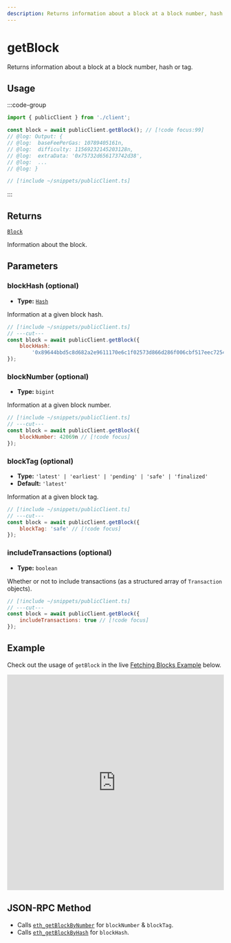 ```yaml
---
description: Returns information about a block at a block number, hash or tag.
---
```


# getBlock

Returns information about a block at a block number, hash or tag.

## Usage

:::code-group

```js twoslash [example.ts]
import { publicClient } from './client';

const block = await publicClient.getBlock(); // [!code focus:99]
// @log: Output: {
// @log:  baseFeePerGas: 10789405161n,
// @log:  difficulty: 11569232145203128n,
// @log:  extraData: '0x75732d656173742d38',
// @log:  ...
// @log: }
```

```js twoslash [client.ts] filename="client.ts"
// [!include ~/snippets/publicClient.ts]
```

:::

## Returns

[`Block`](/docs/glossary/types#block)

Information about the block.

## Parameters

### blockHash (optional)

- **Type:** [`Hash`](/docs/glossary/types#hash)

Information at a given block hash.

```js twoslash
// [!include ~/snippets/publicClient.ts]
// ---cut---
const block = await publicClient.getBlock({
    blockHash:
        '0x89644bbd5c8d682a2e9611170e6c1f02573d866d286f006cbf517eec7254ec2d' // [!code focus]
});
```

### blockNumber (optional)

- **Type:** `bigint`

Information at a given block number.

```js twoslash
// [!include ~/snippets/publicClient.ts]
// ---cut---
const block = await publicClient.getBlock({
    blockNumber: 42069n // [!code focus]
});
```

### blockTag (optional)

- **Type:** `'latest' | 'earliest' | 'pending' | 'safe' | 'finalized'`
- **Default:** `'latest'`

Information at a given block tag.

```js twoslash
// [!include ~/snippets/publicClient.ts]
// ---cut---
const block = await publicClient.getBlock({
    blockTag: 'safe' // [!code focus]
});
```

### includeTransactions (optional)

- **Type:** `boolean`

Whether or not to include transactions (as a structured array of `Transaction` objects).

```js twoslash
// [!include ~/snippets/publicClient.ts]
// ---cut---
const block = await publicClient.getBlock({
    includeTransactions: true // [!code focus]
});
```

## Example

Check out the usage of `getBlock` in the live [Fetching Blocks Example](https://stackblitz.com/github/wevm/viem/tree/main/examples/blocks_fetching-blocks) below.

<iframe frameBorder="0" width="100%" height="500px" src="https://stackblitz.com/github/wevm/viem/tree/main/examples/blocks_fetching-blocks?embed=1&file=index.ts&hideNavigation=1&hideDevTools=true&terminalHeight=0&ctl=1"></iframe>

## JSON-RPC Method

- Calls [`eth_getBlockByNumber`](https://ethereum.org/en/developers/docs/apis/json-rpc/#eth_getblockbynumber) for `blockNumber` & `blockTag`.
- Calls [`eth_getBlockByHash`](https://ethereum.org/en/developers/docs/apis/json-rpc/#eth_getblockbyhash) for `blockHash`.
